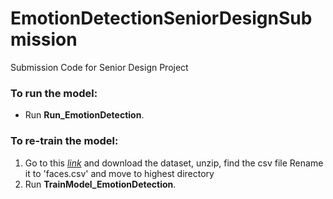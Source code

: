 # EmotionDetectionSeniorDesignSubmission
Submission Code for Senior Design Project

###  To  run the model:
- Run **Run_EmotionDetection**.

###  To re-train the model:

1. Go to this [*link*](https://www.kaggle.com/ashishpatel26/facial-expression-recognitionferchallenge) and download the dataset,
unzip, find the csv file
Rename it to 'faces.csv' and move to highest directory
2. Run **TrainModel_EmotionDetection**.
   
